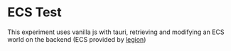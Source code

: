 # ECS Test

This experiment uses vanilla js with tauri, retrieving and modifying an ECS world on the backend (ECS provided by [legion](https://github.com/amethyst/legion))